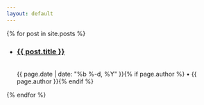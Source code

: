 ```yaml
---
layout: default
---
```


{% for post in site.posts %}
<ul>
    <li><h3><a href="{{ post.url | relative_url }}">{{ post.title }}</a></h3><br />
    <time datetime="{{ page.date | date_to_xmlschema }}" itemprop="datePublished">{{ page.date | date: "%b %-d, %Y" }}</time>{% if page.author %} • <span itemprop="author" itemscope itemtype="http://schema.org/Person"><span itemprop="name">{{ page.author }}</span></span>{% endif %}
    </li>
</ul>
{% endfor %}
